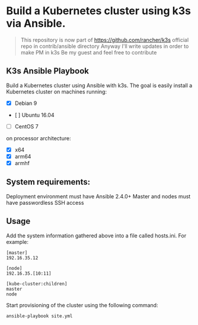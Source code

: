 # Build a Kubernetes cluster using k3s via Ansible.

> This repository is now part of https://github.com/rancher/k3s official repo in contrib/ansible directory
> Anyway I'll write updates in order to make PM in k3s
> Be my guest and feel free to contribute

## K3s Ansible Playbook

Build a Kubernetes cluster using Ansible with k3s. The goal is easily install a Kubernetes cluster on machines running:

- [X] Debian 9
- [ ] Ubuntu 16.04
- [ ] CentOS 7

on processor architecture:

- [X] x64
- [X] arm64
- [X] armhf

## System requirements:

Deployment environment must have Ansible 2.4.0+
Master and nodes must have passwordless SSH access

## Usage

Add the system information gathered above into a file called hosts.ini. For example:

```
[master]
192.16.35.12

[node]
192.16.35.[10:11]

[kube-cluster:children]
master
node
```

Start provisioning of the cluster using the following command:

```
ansible-playbook site.yml
```

